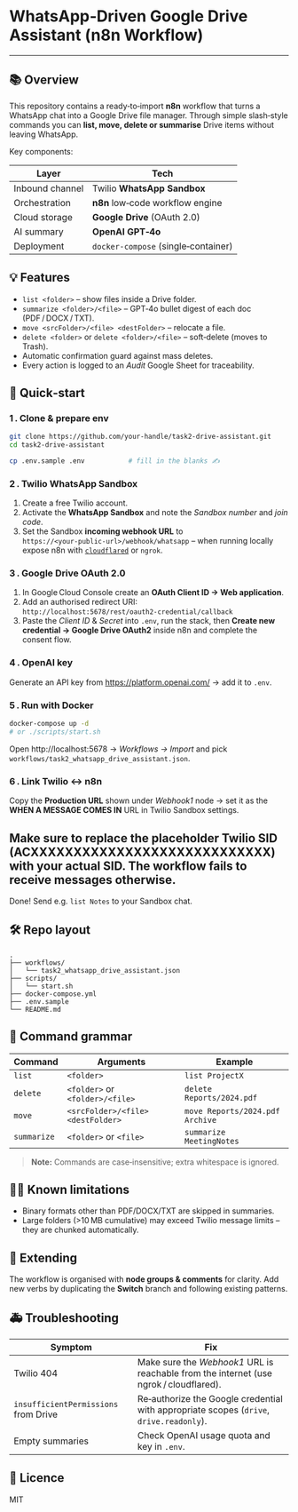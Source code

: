 
# WhatsApp‑Driven Google Drive Assistant (n8n Workflow)


---

## 📚 Overview
This repository contains a ready‑to‑import **n8n** workflow that turns a WhatsApp chat into a Google Drive file manager. Through simple slash‑style commands you can **list, move, delete or summarise** Drive items without leaving WhatsApp.

Key components:

| Layer | Tech |
|-------|------|
| Inbound channel | Twilio **WhatsApp Sandbox** |
| Orchestration | **n8n** low‑code workflow engine |
| Cloud storage | **Google Drive** (OAuth 2.0) |
| AI summary | **OpenAI GPT‑4o** |
| Deployment | `docker‑compose` (single‑container) |

## 💡 Features
- `list <folder>` – show files inside a Drive folder.  
- `summarize <folder>/<file>` – GPT‑4o bullet digest of each doc (PDF / DOCX / TXT).  
- `move <srcFolder>/<file> <destFolder>` – relocate a file.  
- `delete <folder>` or `delete <folder>/<file>` – soft‑delete (moves to Trash).  
- Automatic confirmation guard against mass deletes.  
- Every action is logged to an *Audit* Google Sheet for traceability.

## 🚀 Quick‑start

### 1 . Clone & prepare env
```bash
git clone https://github.com/your‑handle/task2-drive-assistant.git
cd task2-drive-assistant

cp .env.sample .env           # fill in the blanks ✍️
```

### 2 . Twilio WhatsApp Sandbox
1. Create a free Twilio account.  
2. Activate the **WhatsApp Sandbox** and note the *Sandbox number* and *join code*.
3. Set the Sandbox **incoming webhook URL** to  
   `https://<your‑public‑url>/webhook/whatsapp` – when running locally expose n8n with [`cloudflared`](https://developers.cloudflare.com/cloudflare-one/connections/connect-apps/install-and-setup/tunnel-guide/) or `ngrok`.

### 3 . Google Drive OAuth 2.0
1. In Google Cloud Console create an **OAuth Client ID → Web application**.  
2. Add an authorised redirect URI:  
   `http://localhost:5678/rest/oauth2-credential/callback`  
3. Paste the *Client ID* & *Secret* into `.env`, run the stack, then **Create new credential → Google Drive OAuth2** inside n8n and complete the consent flow.

### 4 . OpenAI key
Generate an API key from https://platform.openai.com/ → add it to `.env`.

### 5 . Run with Docker
```bash
docker-compose up -d
# or ./scripts/start.sh
```

Open http://localhost:5678 → *Workflows → Import* and pick `workflows/task2_whatsapp_drive_assistant.json`.

### 6 . Link Twilio ↔️ n8n
Copy the **Production URL** shown under *Webhook1* node → set it as the **WHEN A MESSAGE COMES IN** URL in Twilio Sandbox settings.
## Make sure to replace the placeholder Twilio SID (ACXXXXXXXXXXXXXXXXXXXXXXXXXXXX) with your actual SID. The workflow fails to receive messages otherwise.
Done! Send e.g. `list Notes` to your Sandbox chat.

## 🛠️ Repo layout
```
.
├── workflows/
│   └── task2_whatsapp_drive_assistant.json
├── scripts/
│   └── start.sh
├── docker-compose.yml
├── .env.sample
└── README.md
```

## 📝 Command grammar
| Command | Arguments | Example |
|---------|-----------|---------|
| `list` | `<folder>` | `list ProjectX` |
| `delete` | `<folder>` or `<folder>/<file>` | `delete Reports/2024.pdf` |
| `move` | `<srcFolder>/<file> <destFolder>` | `move Reports/2024.pdf Archive` |
| `summarize` | `<folder>` or `<file>` | `summarize MeetingNotes` |

> **Note:** Commands are case‑insensitive; extra whitespace is ignored.


## 🙅‍♀️ Known limitations
- Binary formats other than PDF/DOCX/TXT are skipped in summaries.
- Large folders (>10 MB cumulative) may exceed Twilio message limits – they are chunked automatically.

## 🧪 Extending
The workflow is organised with **node groups & comments** for clarity. Add new verbs by duplicating the **Switch** branch and following existing patterns.

## 🚑 Troubleshooting
| Symptom | Fix |
|---------|-----|
| Twilio 404 | Make sure the *Webhook1* URL is reachable from the internet (use ngrok / cloudflared). |
| `insufficientPermissions` from Drive | Re‑authorize the Google credential with appropriate scopes (`drive`, `drive.readonly`). |
| Empty summaries | Check OpenAI usage quota and key in `.env`. |

## 📜 Licence
MIT
